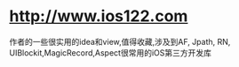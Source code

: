 # http://www.ios122.com
作者的一些很实用的idea和view,值得收藏,涉及到AF, Jpath, RN, UIBlockit,MagicRecord,Aspect很常用的iOS第三方开发库

